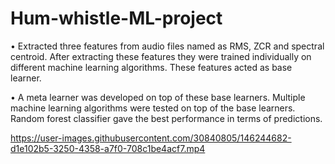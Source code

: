 # Hum-whistle-ML-project
•	Extracted three features from audio files named as RMS, ZCR and spectral centroid. After extracting these features they were trained individually on different machine learning algorithms. These features acted as base learner.

•	A meta learner was developed on top of these base learners. Multiple machine learning algorithms were tested on top of the base learners. Random forest classifier gave the best performance in terms of predictions.



https://user-images.githubusercontent.com/30840805/146244682-d1e102b5-3250-4358-a7f0-708c1be4acf7.mp4

